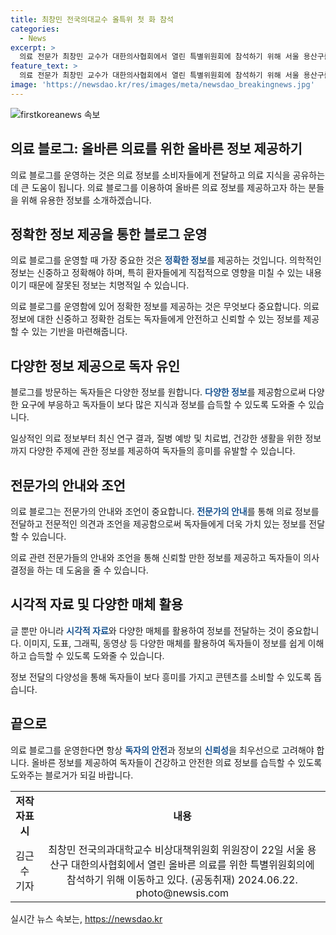 ```yaml
---
title: 최창민 전국의대교수 올특위 첫 화 참석
categories:
  - News
excerpt: >
  의료 전문가 최창민 교수가 대한의사협회에서 열린 특별위원회에 참석하기 위해 서울 용산구를 이동하는 모습. 의료 현안에 대한 논의가 예정된 이번 행사는 이목을 끄는 주제들로 주목받을 것으로 전망된다.
feature_text: >
  의료 전문가 최창민 교수가 대한의사협회에서 열린 특별위원회에 참석하기 위해 서울 용산구를 이동하는 모습. 의료 현안에 대한 논의가 예정된 이번 행사는 이목을 끄는 주제들로 주목받을 것으로 전망된다.
image: 'https://newsdao.kr/res/images/meta/newsdao_breakingnews.jpg'
---
```


<p><img src="https://newsdao.kr/res/images/meta/newsdao_breakingnews.jpg" alt="firstkoreanews 속보" /></p>

<h2 data-ke-size="size26">의료 블로그: 올바른 의료를 위한 올바른 정보 제공하기</h2>

<p>의료 블로그를 운영하는 것은 의료 정보를 소비자들에게 전달하고 의료 지식을 공유하는 데 큰 도움이 됩니다. 의료 블로그를 이용하여 올바른 의료 정보를 제공하고자 하는 분들을 위해 유용한 정보를 소개하겠습니다.</p>

<h2 data-ke-size="size24">정확한 정보 제공을 통한 블로그 운영</h2>

<p data-ke-size="size16">의료 블로그를 운영할 때 가장 중요한 것은 <b><span style="color: #1a5490;">정확한 정보</span></b>를 제공하는 것입니다. 의학적인 정보는 신중하고 정확해야 하며, 특히 환자들에게 직접적으로 영향을 미칠 수 있는 내용이기 때문에 잘못된 정보는 치명적일 수 있습니다.</p>

<p>의료 블로그를 운영함에 있어 정확한 정보를 제공하는 것은 무엇보다 중요합니다. 의료 정보에 대한 신중하고 정확한 검토는 독자들에게 안전하고 신뢰할 수 있는 정보를 제공할 수 있는 기반을 마련해줍니다.</p>

<h2 data-ke-size="size24">다양한 정보 제공으로 독자 유인</h2>

<p data-ke-size="size16">블로그를 방문하는 독자들은 다양한 정보를 원합니다. <b><span style="color: #1a5490;">다양한 정보</span></b>를 제공함으로써 다양한 요구에 부응하고 독자들이 보다 많은 지식과 정보를 습득할 수 있도록 도와줄 수 있습니다.</p>

<p>일상적인 의료 정보부터 최신 연구 결과, 질병 예방 및 치료법, 건강한 생활을 위한 정보까지 다양한 주제에 관한 정보를 제공하여 독자들의 흥미를 유발할 수 있습니다.</p>

<h2 data-ke-size="size24">전문가의 안내와 조언</h2>

<p data-ke-size="size16">의료 블로그는 전문가의 안내와 조언이 중요합니다. <b><span style="color: #1a5490;">전문가의 안내</span></b>를 통해 의료 정보를 전달하고 전문적인 의견과 조언을 제공함으로써 독자들에게 더욱 가치 있는 정보를 전달할 수 있습니다.</p>

<p>의료 관련 전문가들의 안내와 조언을 통해 신뢰할 만한 정보를 제공하고 독자들이 의사 결정을 하는 데 도움을 줄 수 있습니다.</p>

<h2 data-ke-size="size24">시각적 자료 및 다양한 매체 활용</h2>

<p data-ke-size="size16">글 뿐만 아니라 <b><span style="color: #1a5490;">시각적 자료</span></b>와 다양한 매체를 활용하여 정보를 전달하는 것이 중요합니다. 이미지, 도표, 그래픽, 동영상 등 다양한 매체를 활용하여 독자들이 정보를 쉽게 이해하고 습득할 수 있도록 도와줄 수 있습니다.</p>

<p>정보 전달의 다양성을 통해 독자들이 보다 흥미를 가지고 콘텐츠를 소비할 수 있도록 돕습니다.</p>

<h2 data-ke-size="size24">끝으로</h2>

<p data-ke-size="size16">의료 블로그를 운영한다면 항상 <b><span style="color: #1a5490;">독자의 안전</span></b>과 정보의 <b><span style="color: #1a5490;">신뢰성</span></b>을 최우선으로 고려해야 합니다. 올바른 정보를 제공하여 독자들이 건강하고 안전한 의료 정보를 습득할 수 있도록 도와주는 블로거가 되길 바랍니다.</p>

<table>
    <tbody>
        <tr>
            <td style="text-align: center; height: 17px;"><b>저작자표시</b></td>
            <td style="text-align: center; height: 17px;"><b>내용</b></td>
        </tr>
        <tr>
            <td style="text-align: center; height: 17px;">김근수 기자</td>
            <td style="text-align: center; height: 17px;">최창민 전국의과대학교수 비상대책위원회 위원장이 22일 서울 용산구 대한의사협회에서 열린 올바른 의료를 위한 특별위원회의에 참석하기 위해 이동하고 있다. (공동취재) 2024.06.22. photo@newsis.com</td>
        </tr>
    </tbody>
</table>

<p data-ke-size="size16"></p>
실시간 뉴스 속보는, <a href="https://newsdao.kr" rel="dofollow">https://newsdao.kr</a>


